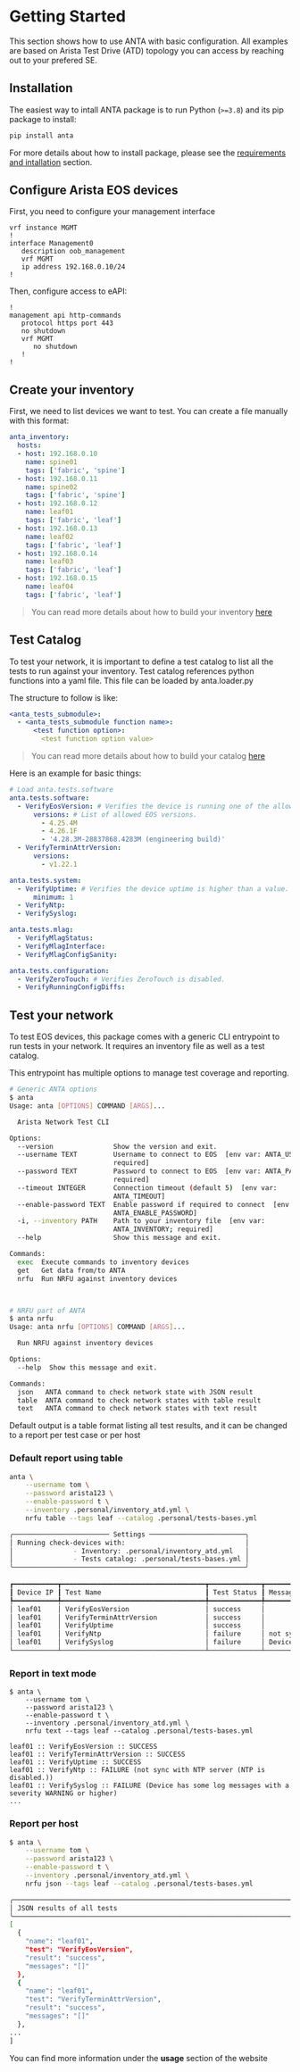 # Getting Started

This section shows how to use ANTA with basic configuration. All examples are based on Arista Test Drive (ATD) topology you can access by reaching out to your prefered SE.

## Installation

The easiest way to intall ANTA package is to run Python (`>=3.8`) and its pip package to install:

```bash
pip install anta
```

For more details about how to install package, please see the [requirements and intallation](./requirements-and-installation.md) section.

## Configure Arista EOS devices

First, you need to configure your management interface

```eos
vrf instance MGMT
!
interface Management0
   description oob_management
   vrf MGMT
   ip address 192.168.0.10/24
!
```

Then, configure access to eAPI:

```eos
!
management api http-commands
   protocol https port 443
   no shutdown
   vrf MGMT
      no shutdown
   !
!
```

## Create your inventory

First, we need to list devices we want to test. You can create a file manually with this format:

```yaml
anta_inventory:
  hosts:
  - host: 192.168.0.10
    name: spine01
    tags: ['fabric', 'spine']
  - host: 192.168.0.11
    name: spine02
    tags: ['fabric', 'spine']
  - host: 192.168.0.12
    name: leaf01
    tags: ['fabric', 'leaf']
  - host: 192.168.0.13
    name: leaf02
    tags: ['fabric', 'leaf']
  - host: 192.168.0.14
    name: leaf03
    tags: ['fabric', 'leaf']
  - host: 192.168.0.15
    name: leaf04
    tags: ['fabric', 'leaf']
```

> You can read more details about how to build your inventory [here](../usage-inventory-catalog/#create-an-inventory-file)

## Test Catalog

To test your network, it is important to define a test catalog to list all the tests to run against your inventory. Test catalog references python functions into a yaml file. This file can be loaded by anta.loader.py

The structure to follow is like:

```yaml
<anta_tests_submodule>:
  - <anta_tests_submodule function name>:
      <test function option>:
        <test function option value>
```

> You can read more details about how to build your catalog [here](../usage-inventory-catalog/#test-catalog)

Here is an example for basic things:

```yaml
# Load anta.tests.software
anta.tests.software:
  - VerifyEosVersion: # Verifies the device is running one of the allowed EOS version.
      versions: # List of allowed EOS versions.
        - 4.25.4M
        - 4.26.1F
        - '4.28.3M-28837868.4283M (engineering build)'
  - VerifyTerminAttrVersion:
      versions:
        - v1.22.1

anta.tests.system:
  - VerifyUptime: # Verifies the device uptime is higher than a value.
      minimum: 1
  - VerifyNtp:
  - VerifySyslog:

anta.tests.mlag:
  - VerifyMlagStatus:
  - VerifyMlagInterface:
  - VerifyMlagConfigSanity:

anta.tests.configuration:
  - VerifyZeroTouch: # Verifies ZeroTouch is disabled.
  - VerifyRunningConfigDiffs:
```

## Test your network

To test EOS devices, this package comes with a generic CLI entrypoint to run tests in your network. It requires an inventory file as well as a test catalog.

This entrypoint has multiple options to manage test coverage and reporting.

```bash
# Generic ANTA options
$ anta
Usage: anta [OPTIONS] COMMAND [ARGS]...

  Arista Network Test CLI

Options:
  --version               Show the version and exit.
  --username TEXT         Username to connect to EOS  [env var: ANTA_USERNAME;
                          required]
  --password TEXT         Password to connect to EOS  [env var: ANTA_PASSWORD;
                          required]
  --timeout INTEGER       Connection timeout (default 5)  [env var:
                          ANTA_TIMEOUT]
  --enable-password TEXT  Enable password if required to connect  [env var:
                          ANTA_ENABLE_PASSWORD]
  -i, --inventory PATH    Path to your inventory file  [env var:
                          ANTA_INVENTORY; required]
  --help                  Show this message and exit.

Commands:
  exec  Execute commands to inventory devices
  get   Get data from/to ANTA
  nrfu  Run NRFU against inventory devices



# NRFU part of ANTA
$ anta nrfu
Usage: anta nrfu [OPTIONS] COMMAND [ARGS]...

  Run NRFU against inventory devices

Options:
  --help  Show this message and exit.

Commands:
  json   ANTA command to check network state with JSON result
  table  ANTA command to check network states with table result
  text   ANTA command to check network states with text result
```

Default output is a table format listing all test results, and it can be changed to a report per test case or per host

### Default report using table

```bash
anta \
    --username tom \
    --password arista123 \
    --enable-password t \
    --inventory .personal/inventory_atd.yml \
    nrfu table --tags leaf --catalog .personal/tests-bases.yml

╭──────────────────────── Settings ────────────────────────╮
│ Running check-devices with:                              │
│               - Inventory: .personal/inventory_atd.yml   │
│               - Tests catalog: .personal/tests-bases.yml │
╰──────────────────────────────────────────────────────────╯
                                                                            All tests results
┏━━━━━━━━━━━┳━━━━━━━━━━━━━━━━━━━━━━━━━━━━━━━━━━━━┳━━━━━━━━━━━━━┳━━━━━━━━━━━━━━━━━━━━━━━━━━━━━━━━━━━━━━━━━━━━━━━━━━━━━━━━━━━━━━━━┓
┃ Device IP ┃ Test Name                          ┃ Test Status ┃ Message(s)                                                     ┃
┡━━━━━━━━━━━╇━━━━━━━━━━━━━━━━━━━━━━━━━━━━━━━━━━━━╇━━━━━━━━━━━━━╇━━━━━━━━━━━━━━━━━━━━━━━━━━━━━━━━━━━━━━━━━━━━━━━━━━━━━━━━━━━━━━━━┩
│ leaf01    │ VerifyEosVersion                   │ success     │                                                                │
│ leaf01    │ VerifyTerminAttrVersion            │ success     │                                                                │
│ leaf01    │ VerifyUptime                       │ success     │                                                                │
│ leaf01    │ VerifyNtp                          │ failure     │ not sync with NTP server (NTP is disabled.)                    │
│ leaf01    │ VerifySyslog                       │ failure     │ Device has some log messages with a severity WARNING or higher │
└───────────┴────────────────────────────────────┴─────────────┴────────────────────────────────────────────────────────────────┘
```

### Report in text mode

```
$ anta \
    --username tom \
    --password arista123 \
    --enable-password t \
    --inventory .personal/inventory_atd.yml \
    nrfu text --tags leaf --catalog .personal/tests-bases.yml

leaf01 :: VerifyEosVersion :: SUCCESS
leaf01 :: VerifyTerminAttrVersion :: SUCCESS
leaf01 :: VerifyUptime :: SUCCESS
leaf01 :: VerifyNtp :: FAILURE (not sync with NTP server (NTP is disabled.))
leaf01 :: VerifySyslog :: FAILURE (Device has some log messages with a severity WARNING or higher)
...
```

### Report per host

```bash
$ anta \
    --username tom \
    --password arista123 \
    --enable-password t \
    --inventory .personal/inventory_atd.yml \
    nrfu json --tags leaf --catalog .personal/tests-bases.yml

╭──────────────────────────────────────────────────────────────────────────────╮
│ JSON results of all tests                                                    │
╰──────────────────────────────────────────────────────────────────────────────╯
[
  {
    "name": "leaf01",
    "test": "VerifyEosVersion",
    "result": "success",
    "messages": "[]"
  },
  {
    "name": "leaf01",
    "test": "VerifyTerminAttrVersion",
    "result": "success",
    "messages": "[]"
  },
...
]
```

You can find more information under the __usage__ section of the website
